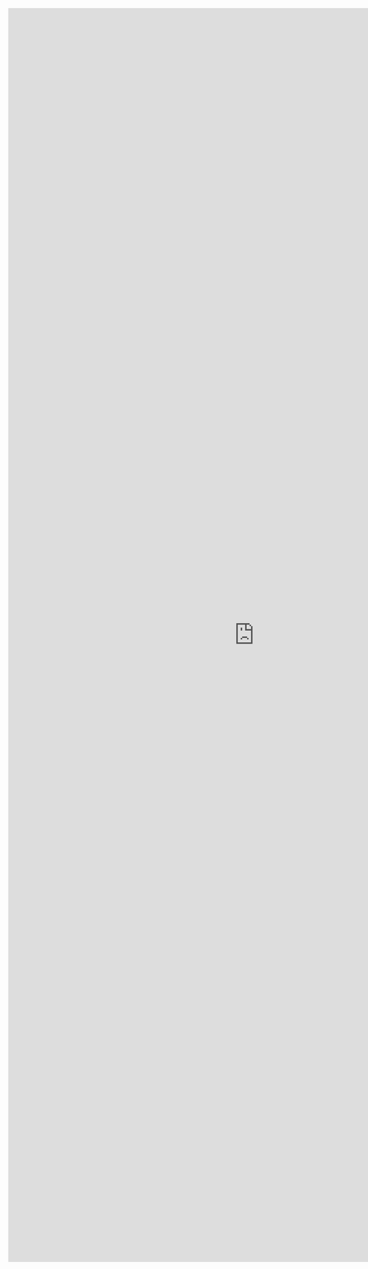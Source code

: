 <iframe allowtransparency="true" frameborder="0" scrolling="no" src="http://udsfoundation.webs.com/design" style="border: none; height: 2550px; width: 1000px;"> </iframe>
